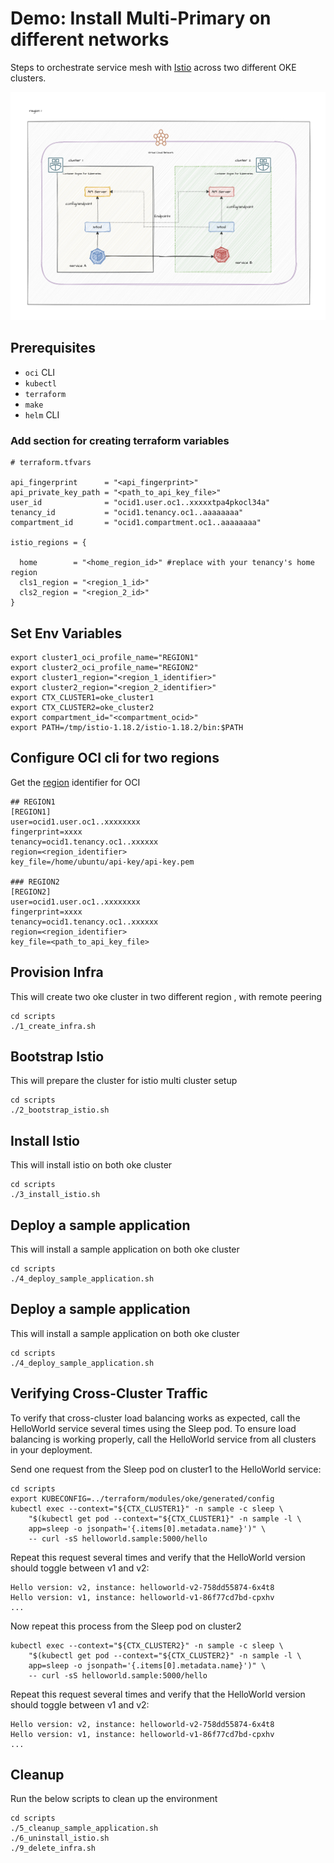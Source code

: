 # Demo: Install Multi-Primary on different networks

Steps to orchestrate service mesh with [Istio](https://istio.io/) across two different OKE clusters.

![dual-screenshot](images/multicluster-same-network.png)

## Prerequisites

- `oci` CLI
- `kubectl`
- `terraform`
- `make`
- `helm` CLI

### Add section for creating terraform variables
```
# terraform.tfvars

api_fingerprint      = "<api_fingerprint>"
api_private_key_path = "<path_to_api_key_file>"
user_id              = "ocid1.user.oc1..xxxxxtpa4pkocl34a"
tenancy_id           = "ocid1.tenancy.oc1..aaaaaaaa"
compartment_id       = "ocid1.compartment.oc1..aaaaaaaa"

istio_regions = {

  home        = "<home_region_id>" #replace with your tenancy's home region   
  cls1_region = "<region_1_id>"
  cls2_region = "<region_2_id>"
}
```

## Set Env Variables

```
export cluster1_oci_profile_name="REGION1"
export cluster2_oci_profile_name="REGION2"
export cluster1_region="<region_1_identifier>"
export cluster2_region="<region_2_identifier>"
export CTX_CLUSTER1=oke_cluster1
export CTX_CLUSTER2=oke_cluster2
export compartment_id="<compartment_ocid>"
export PATH=/tmp/istio-1.18.2/istio-1.18.2/bin:$PATH

```

## Configure OCI cli for two regions

Get the [region](https://docs.oracle.com/en-us/iaas/Content/General/Concepts/regions.htm#About) identifier for OCI

```
## REGION1
[REGION1]
user=ocid1.user.oc1..xxxxxxxx
fingerprint=xxxx
tenancy=ocid1.tenancy.oc1..xxxxxx
region=<region_identifier>
key_file=/home/ubuntu/api-key/api-key.pem

### REGION2
[REGION2]
user=ocid1.user.oc1..xxxxxxxx
fingerprint=xxxx
tenancy=ocid1.tenancy.oc1..xxxxxx
region=<region_identifier>
key_file=<path_to_api_key_file>
```

## Provision Infra

This will create two oke cluster in two different region , with remote peering

```
cd scripts
./1_create_infra.sh

```

## Bootstrap Istio

This will prepare the cluster for istio multi cluster setup

```
cd scripts
./2_bootstrap_istio.sh

```

## Install Istio

This will install istio on both oke cluster

```
cd scripts
./3_install_istio.sh

```

## Deploy a sample application

This will install a sample application on both oke cluster

```
cd scripts
./4_deploy_sample_application.sh

```

## Deploy a sample application

This will install a sample application on both oke cluster

```
cd scripts
./4_deploy_sample_application.sh

```

## Verifying Cross-Cluster Traffic

To verify that cross-cluster load balancing works as expected, call the HelloWorld service several times using the Sleep pod. To ensure load balancing is working properly, call the HelloWorld service from all clusters in your deployment.

Send one request from the Sleep pod on cluster1 to the HelloWorld service:

```
cd scripts
export KUBECONFIG=../terraform/modules/oke/generated/config
kubectl exec --context="${CTX_CLUSTER1}" -n sample -c sleep \
    "$(kubectl get pod --context="${CTX_CLUSTER1}" -n sample -l \
    app=sleep -o jsonpath='{.items[0].metadata.name}')" \
    -- curl -sS helloworld.sample:5000/hello

```
Repeat this request several times and verify that the HelloWorld version should toggle between v1 and v2:

```
Hello version: v2, instance: helloworld-v2-758dd55874-6x4t8
Hello version: v1, instance: helloworld-v1-86f77cd7bd-cpxhv
...

```

Now repeat this process from the Sleep pod on cluster2

```
kubectl exec --context="${CTX_CLUSTER2}" -n sample -c sleep \
    "$(kubectl get pod --context="${CTX_CLUSTER2}" -n sample -l \
    app=sleep -o jsonpath='{.items[0].metadata.name}')" \
    -- curl -sS helloworld.sample:5000/hello

```

Repeat this request several times and verify that the HelloWorld version should toggle between v1 and v2:

```
Hello version: v2, instance: helloworld-v2-758dd55874-6x4t8
Hello version: v1, instance: helloworld-v1-86f77cd7bd-cpxhv
...

```

## Cleanup

Run the below scripts to clean up the environment

```
cd scripts
./5_cleanup_sample_application.sh
./6_uninstall_istio.sh
./9_delete_infra.sh

```
